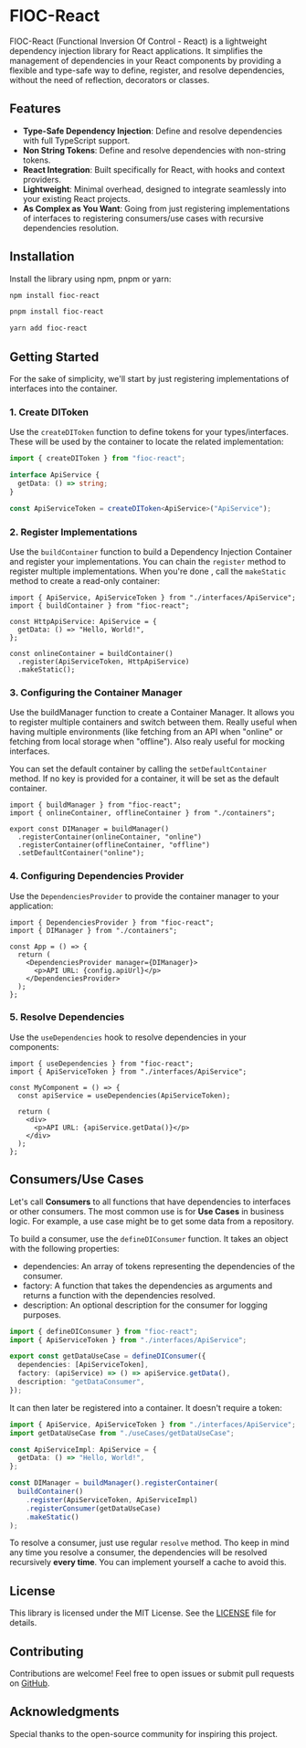 # FIOC-React

FIOC-React (Functional Inversion Of Control - React) is a lightweight dependency injection library for React applications. It simplifies the management of dependencies in your React components by providing a flexible and type-safe way to define, register, and resolve dependencies, without the need of reflection, decorators or classes.

## Features

- **Type-Safe Dependency Injection**: Define and resolve dependencies with full TypeScript support.
- **Non String Tokens**: Define and resolve dependencies with non-string tokens.
- **React Integration**: Built specifically for React, with hooks and context providers.
- **Lightweight**: Minimal overhead, designed to integrate seamlessly into your existing React projects.
- **As Complex as You Want**: Going from just registering implementations of interfaces to registering consumers/use cases with recursive dependencies resolution.

## Installation

Install the library using npm, pnpm or yarn:

```bash
npm install fioc-react
```

```bash
pnpm install fioc-react
```

```bash
yarn add fioc-react
```

## Getting Started

For the sake of simplicity, we'll start by just registering implementations of interfaces into the container.

### 1. Create DIToken

Use the `createDIToken` function to define tokens for your types/interfaces. These will be used by the container to locate the related implementation:

```ts
import { createDIToken } from "fioc-react";

interface ApiService {
  getData: () => string;
}

const ApiServiceToken = createDIToken<ApiService>("ApiService");
```

### 2. Register Implementations

Use the `buildContainer` function to build a Dependency Injection Container and register your implementations. You can chain the `register` method to register multiple implementations. When you're done , call the `makeStatic` method to create a read-only container:

```tsx
import { ApiService, ApiServiceToken } from "./interfaces/ApiService";
import { buildContainer } from "fioc-react";

const HttpApiService: ApiService = {
  getData: () => "Hello, World!",
};

const onlineContainer = buildContainer()
  .register(ApiServiceToken, HttpApiService)
  .makeStatic();
```

### 3. Configuring the Container Manager

Use the buildManager function to create a Container Manager. It allows you to register multiple containers and switch between them. Really useful when having multiple environments (like fetching from an API when "online" or fetching from local storage when "offline"). Also realy useful for mocking interfaces.

You can set the default container by calling the `setDefaultContainer` method. If no key is provided for a container, it will be set as the default container.

```tsx
import { buildManager } from "fioc-react";
import { onlineContainer, offlineContainer } from "./containers";

export const DIManager = buildManager()
  .registerContainer(onlineContainer, "online")
  .registerContainer(offlineContainer, "offline")
  .setDefaultContainer("online");
```

### 4. Configuring Dependencies Provider

Use the `DependenciesProvider` to provide the container manager to your application:

```tsx
import { DependenciesProvider } from "fioc-react";
import { DIManager } from "./containers";

const App = () => {
  return (
    <DependenciesProvider manager={DIManager}>
      <p>API URL: {config.apiUrl}</p>
    </DependenciesProvider>
  );
};
```

### 5. Resolve Dependencies

Use the `useDependencies` hook to resolve dependencies in your components:

```tsx
import { useDependencies } from "fioc-react";
import { ApiServiceToken } from "./interfaces/ApiService";

const MyComponent = () => {
  const apiService = useDependencies(ApiServiceToken);

  return (
    <div>
      <p>API URL: {apiService.getData()}</p>
    </div>
  );
};
```

## Consumers/Use Cases

Let's call **Consumers** to all functions that have dependencies to interfaces or other consumers. The most common use is for **Use Cases** in business logic. For example, a use case might be to get some data from a repository.

To build a consumer, use the `defineDIConsumer` function. It takes an object with the following properties:

- dependencies: An array of tokens representing the dependencies of the consumer.
- factory: A function that takes the dependencies as arguments and returns a function with the dependencies resolved.
- description: An optional description for the consumer for logging purposes.

```ts
import { defineDIConsumer } from "fioc-react";
import { ApiServiceToken } from "./interfaces/ApiService";

export const getDataUseCase = defineDIConsumer({
  dependencies: [ApiServiceToken],
  factory: (apiService) => () => apiService.getData(),
  description: "getDataConsumer",
});
```

It can then later be registered into a container. It doesn't require a token:

```ts
import { ApiService, ApiServiceToken } from "./interfaces/ApiService";
import getDataUseCase from "./useCases/getDataUseCase";

const ApiServiceImpl: ApiService = {
  getData: () => "Hello, World!",
};

const DIManager = buildManager().registerContainer(
  buildContainer()
    .register(ApiServiceToken, ApiServiceImpl)
    .registerConsumer(getDataUseCase)
    .makeStatic()
);
```

To resolve a consumer, just use regular `resolve` method. Tho keep in mind any time you resolve a consumer, the dependencies will be resolved recursively **every time**. You can implement yourself a cache to avoid this.

## License

This library is licensed under the MIT License. See the [LICENSE](./LICENSE) file for details.

## Contributing

Contributions are welcome! Feel free to open issues or submit pull requests on [GitHub](https://github.com/kolostring/fioc-react).

## Acknowledgments

Special thanks to the open-source community for inspiring this project.
